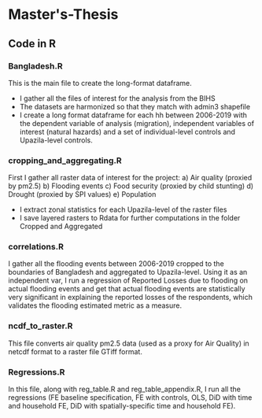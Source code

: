 # Master's-Thesis

## Code in R

### Bangladesh.R
This is the main file to create the long-format dataframe. 
- I gather all the files of interest for the analysis from the BIHS
- The datasets are harmonized so that they match with admin3 shapefile
- I create a long format dataframe for each hh between 2006-2019  with the dependent variable of analysis (migration), independent variables of interest (natural hazards) and a set of individual-level controls and Upazila-level controls.

### cropping_and_aggregating.R
First I gather all raster data of interest for the project:
a) Air quality (proxied by pm2.5)
b) Flooding events
c) Food security (proxied by child stunting)
d) Drought (proxied by SPI values)
e) Population
- I extract zonal statistics for each Upazila-level of the raster files
- I save layered rasters to Rdata for further computations in the folder Cropped and Aggregated

### correlations.R

I gather all the flooding events between 2006-2019 cropped to the boundaries of Bangladesh and aggregated to Upazila-level.
Using it as an independent var, I run a regression of Reported Losses due to flooding on actual flooding events and get that actual flooding events are statistically very significant in explaining the reported losses of the respondents, which validates the flooding estimated metric as a measure. 


### ncdf_to_raster.R

This file converts air quality pm2.5 data (used as a proxy for Air Quality) in netcdf format to a raster file GTiff format.

### Regressions.R

In this file, along with reg_table.R and reg_table_appendix.R, I run all the regressions (FE baseline specification, FE with controls, OLS, DiD with time and household FE, DiD with spatially-specific time and household FE).
